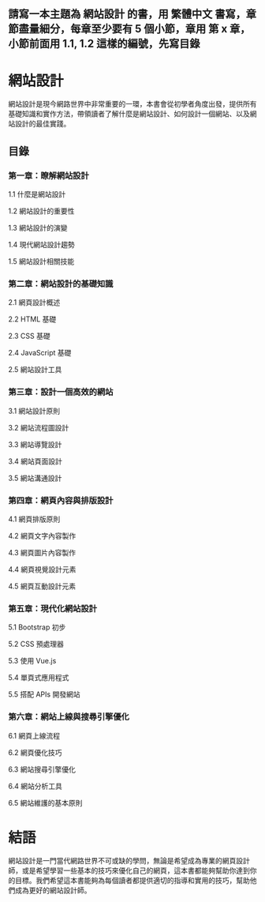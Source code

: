 ## 請寫一本主題為 網站設計 的書，用 繁體中文 書寫，章節盡量細分，每章至少要有 5 個小節，章用 第 x 章，小節前面用 1.1, 1.2 這樣的編號，先寫目錄

# 網站設計

網站設計是現今網路世界中非常重要的一環，本書會從初學者角度出發，提供所有基礎知識和實作方法，帶領讀者了解什麼是網站設計、如何設計一個網站、以及網站設計的最佳實踐。

## 目錄

### 第一章：瞭解網站設計

1.1 什麼是網站設計

1.2 網站設計的重要性

1.3 網站設計的演變

1.4 現代網站設計趨勢

1.5 網站設計相關技能

### 第二章：網站設計的基礎知識

2.1 網頁設計概述

2.2 HTML 基礎

2.3 CSS 基礎

2.4 JavaScript 基礎

2.5 網站設計工具

### 第三章：設計一個高效的網站

3.1 網站設計原則

3.2 網站流程圖設計

3.3 網站導覽設計

3.4 網站頁面設計

3.5 網站溝通設計

### 第四章：網頁內容與排版設計

4.1 網頁排版原則

4.2 網頁文字內容製作

4.3 網頁圖片內容製作

4.4 網頁視覺設計元素

4.5 網頁互動設計元素

### 第五章：現代化網站設計

5.1 Bootstrap 初步

5.2 CSS 預處理器

5.3 使用 Vue.js

5.4 單頁式應用程式

5.5 搭配 APIs 開發網站

### 第六章：網站上線與搜尋引擎優化

6.1 網頁上線流程

6.2 網頁優化技巧

6.3 網站搜尋引擎優化

6.4 網站分析工具

6.5 網站維護的基本原則

# 結語

網站設計是一門當代網路世界不可或缺的學問，無論是希望成為專業的網頁設計師，或是希望學習一些基本的技巧來優化自己的網頁，這本書都能夠幫助你達到你的目標。我們希望這本書能夠為每個讀者都提供適切的指導和實用的技巧，幫助他們成為更好的網站設計師。